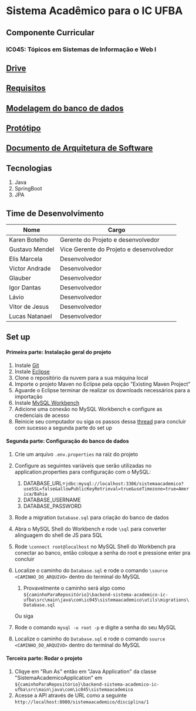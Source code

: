 # Sistema Acadêmico para o IC UFBA

## Componente Curricular

### IC045: Tópicos em Sistemas de Informação e Web I

## [Drive](https://drive.google.com/drive/folders/1QJ4PaNYhIkvsSdNPGOQN3nP7j8SYYtgN?usp=sharing)

## [Requisitos](https://docs.google.com/document/d/1Dzjv17Old3uu1rwtQg_xaMUMJ1OL9CvtbSKM_gnplww/edit?usp=drive_link)

## [Modelagem do banco de dados](https://dbdesigner.page.link/28BjhNgupwdhX9Tp8)

## [Protótipo](https://www.figma.com/file/43HvdK6cT0hJ4XjSFZDL04/SIGA---IC045?type=design&mode=design&t=ogiUXiYnDVzzZ5J4-1)
## [Documento de Arquitetura de Software](https://docs.google.com/document/d/1b8DwGg7oZ-APcK7_UBkhEQnsvwaKZnzY/edit?usp=sharing&ouid=114509522047919530579&rtpof=true&sd=true)

## Tecnologias
1. Java
2. SpringBoot
3. JPA

## Time de Desenvolvimento

| Nome           | Cargo                                   |
| -------------- | --------------------------------------- |
| Karen Botelho  | Gerente do Projeto e desenvolvedor      |
| Gustavo Mendel | Vice Gerente do Projeto e desenvolvedor |
| Elis Marcela   | Desenvolvedor                           |
| Victor Andrade | Desenvolvedor                           |
| Glauber        | Desenvolvedor                           |
| Igor Dantas    | Desenvolvedor                           |
| Lávio          | Desenvolvedor                           |
| Vitor de Jesus | Desenvolvedor                           |
| Lucas Natanael | Desenvolvedor                           |

## Set up

#### Primeira parte: Instalação geral do projeto
1. Instale [Git](https://gitforwindows.org/)
2. Instale [Eclipse](https://www.eclipse.org/downloads/)
3. Clone o repositório da nuvem para a sua máquina local
4. Importe o projeto Maven no Eclipse pela opção "Existing Maven Project"
5. Aguarde o Eclipse terminar de realizar os downloads necessários para a importação
6. Instale [MySQL Workbench](https://dev.mysql.com/downloads/windows/installer/8.0.html)
7. Adicione uma conexão no MySQL Workbench e configure as credenciais de acesso
8. Reinicie seu computador ou siga os passos dessa [thread](https://stackoverflow.com/questions/41818827/mysql-error-1045-access-denied-for-user-rootlocalhost-using-password) para concluir com sucesso a segunda parte do set up

#### Segunda parte: Configuração do banco de dados
1. Crie um arquivo `.env.properties` na raiz do projeto
2. Configure as seguintes variáveis que serão utilizadas no application.properties para configuração com o MySQL:
   1. DATABASE_URL=`jdbc:mysql://localhost:3306/sistemaacademico?useSSL=false&allowPublicKeyRetrieval=true&useTimezone=true=America/Bahia`
   2. DATABASE_USERNAME
   3. DATABASE_PASSWORD
3. Rode a migration `Database.sql` para criação do banco de dados
  1. Abra o MySQL Shell do Workbench e rode `\sql` para converter alinguagem do shell de JS para SQL
  2. Rode `\connect root@localhost` no MySQL Shell do Workbench pra conectar ao banco, então coloque a senha do root e pressione enter pra concluir
  3. Localize o caminho do `Database.sql` e rode o comando `\source <CAMINHO_DO_ARQUIVO>` dentro do terminal do MySQL
     1. Provavelmente o caminho será algo como `${caminhoParaRepositório}\backend-sistema-academico-ic-ufba\src\main\java\com\ic045\sistemaacademico\utils\migrations\Database.sql`

     Ou siga
 1. Rode o comando `mysql -u root -p` e digite a senha do seu MySQL
 2. Localize o caminho do `Database.sql` e rode o comando `source <CAMINHO_DO_ARQUIVO>` dentro do terminal do MySQL

#### Terceira parte: Rodar o projeto
1. Cliqye em "Run As" então em "Java Application" da classe "SistemaAcademicoApplication" em `${caminhoParaRepositório}\backend-sistema-academico-ic-ufba\src\main\java\com\ic045\sistemaacademico`
2. Acesse a API através de URL como a seguinte `http://localhost:8080/sistemaacademico/disciplina/1`
